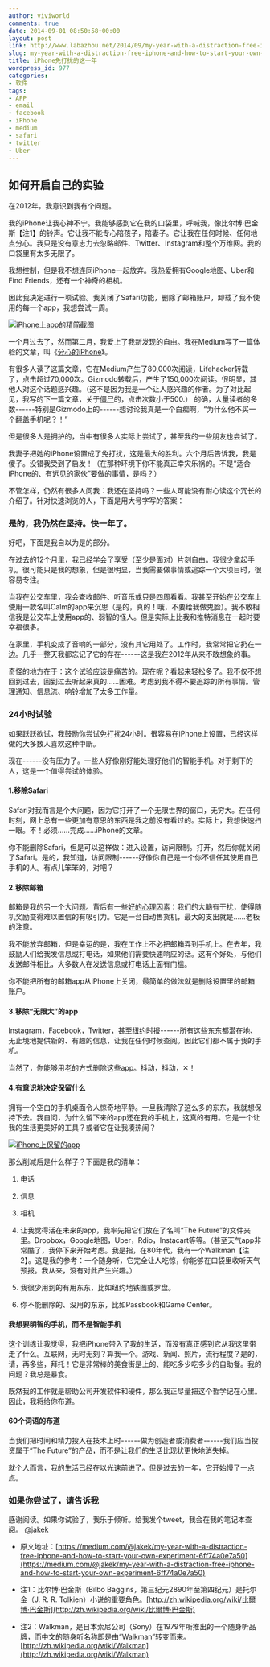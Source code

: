 ```yaml
---
author: viviworld
comments: true
date: 2014-09-01 08:50:58+00:00
layout: post
link: http://www.labazhou.net/2014/09/my-year-with-a-distraction-free-iphone-and-how-to-start-your-own-experiment/
slug: my-year-with-a-distraction-free-iphone-and-how-to-start-your-own-experiment
title: iPhone免打扰的这一年
wordpress_id: 977
categories:
- 软件
tags:
- APP
- email
- facebook
- iPhone
- medium
- safari
- twitter
- Uber
---
```


## 如何开启自己的实验


在2012年，我意识到我有个问题。

我的iPhone让我心神不宁。我能够感到它在我的口袋里，呼喊我，像比尔博·巴金斯【注1】的铃声。它让我不能专心陪孩子，陪妻子。它让我在任何时候、任何地点分心。我只是没有意志力去忽略邮件、Twitter、Instagram和整个万维网。我的口袋里有太多无限了。

我想控制，但是我不想连同iPhone一起放弃。我热爱拥有Google地图、Uber和Find Friends，还有一个神奇的相机。

因此我决定进行一项试验。我关闭了Safari功能，删除了邮箱账户，卸载了我不使用的每一个app，我想尝试一周。

[![iPhone上app的精简截图](http://www.labazhou.net/wp-content/uploads/2014/09/iphone-app-distraction-free-1.png)](http://www.labazhou.net/wp-content/uploads/2014/09/iphone-app-distraction-free-1.png)

一个月过去了，然而第二月，我爱上了我新发现的自由。我在Medium写了一篇体验的文章，叫《[分心的iPhone](https://medium.com/p/the-distraction-free-iphone-or-why-im-happier-since-i-disabled-safari-80f8d525b0d8)》。

有很多人读了这篇文章，它在Medium产生了80,000次阅读，Lifehacker转载了，点击超过70,000次。Gizmodo转载后，产生了150,000次阅读。很明显，其他人对这个话题感兴趣。（这不是因为我是一个让人感兴趣的作者。为了对比起见，我写的下一篇文章，关于[僵尸](https://medium.com/@jakek/the-zombies-are-alright-how-i-got-psyched-for-the-end-of-the-world-8a91bd01a557)的，点击次数小于500.）
的确，大量读者的多数------特别是Gizmodo上的------想讨论我真是一个白痴啊，“为什么他不买一个翻盖手机呢？！”

但是很多人是拥护的，当中有很多人实际上尝试了，甚至我的一些朋友也尝试了。

我妻子把她的iPhone设置成了免打扰，这是最大的胜利。六个月后告诉我，我是傻子。没错我受到了启发！（在那种环境下你不能真正幸灾乐祸的。不是“适合iPhone的、有远见的家伙”要做的事情，是吗？）

不管怎样，仍然有很多人问我：我还在坚持吗？一些人可能没有耐心读这个冗长的介绍了。针对快速浏览的人，下面是用大号字写的答案：


### 是的，我仍然在坚持。快一年了。


好吧，下面是我自以为是的部分。

在过去的12个月里，我已经学会了享受（至少是面对）片刻自由。我很少拿起手机。很可能只是我的想象，但是很明显，当我需要做事情或追踪一个大项目时，很容易专注。

当我在公交车里，我会查收邮件、听音乐或只是四周看看。我甚至开始在公交车上使用一款名叫Calm的app来沉思（是的，真的！哦，不要给我做鬼脸）。我不敢相信我是公交车上使用app的、弱智的怪人。但是实际上比我和推特消息在一起时要幸福很多。

在家里，手机变成了音响的一部分，没有其它用处了。工作时，我常常把它扔在一边。几乎一整天我都忘记了它的存在------这是我在2012年从来不敢想象的事。

奇怪的地方在于：这个试验应该是痛苦的。现在呢？看起来轻松多了。我不仅不想回到过去，回到过去听起来真的……困难。考虑到我不得不要追踪的所有事情。管理通知、信息流、响铃增加了太多工作量。


### 24小时试验


如果跃跃欲试，我鼓励你尝试免打扰24小时。很容易在iPhone上设置，已经这样做的大多数人喜欢这种中断。

现在------没有压力了。一些人好像刚好能处理好他们的智能手机。对于剩下的人，这是一个值得尝试的体验。


#### 1.移除Safari


Safari对我而言是个大问题，因为它打开了一个无限世界的窗口，无穷大。在任何时刻，网上总有一些更加有意思的东西是我之前没有看过的。实际上，我想快速扫一眼。不！必须……完成……iPhone的文章。

你不能删除Safari，但是可以这样做：进入设置，访问限制。打开，然后你就关闭了Safari。是的，我知道，访问限制------好像你自己是一个你不信任其使用自己手机的人。有点儿笨笨的，对吧？


#### 2.移除邮箱


邮箱是我的另一个大问题。背后有一些[好的心理因素](http://mindhacks.com/2006/09/19/why-email-is-addictive-and-what-to-do-about-it/)：我们的大脑有干扰，使得随机奖励变得难以置信的有吸引力。它是一台自动售货机，最大的支出就是……老板的注意。

我不能放弃邮箱，但是幸运的是，我在工作上不必把邮箱弄到手机上。在去年，我鼓励人们给我发信息或打电话，如果他们需要快速响应的话。这有个好处，与他们发送邮件相比，大多数人在发送信息或打电话上面有门槛。

你不能把所有的邮箱app从iPhone上关闭，最简单的做法就是删除设置里的邮箱账户。


#### 3.移除“无限大”的app


Instagram，Facebook，Twitter，甚至纽约时报------所有这些东东都潜在地、无止境地提供新的、有趣的信息，让我在任何时候查阅。因此它们都不属于我的手机。

当然了，你能够用老的方式删除这些app。抖动，抖动，✕！


#### 4.有意识地决定保留什么


拥有一个空白的手机桌面令人惊奇地平静。一旦我清除了这么多的东东，我就想保持下去。我自问，为什么留下来的app还在我的手机上，这真的有用。它是一个让我的生活更美好的工具？或者它在让我凑热闹？

[![iPhone上保留的app](http://www.labazhou.net/wp-content/uploads/2014/09/iphone-app-distraction-free-2.png)](http://www.labazhou.net/wp-content/uploads/2014/09/iphone-app-distraction-free-2.png)

那么削减后是什么样子？下面是我的清单：



	
  1. 电话

	
  2. 信息

	
  3. 相机

	
  4. 让我觉得活在未来的app，我率先把它们放在了名叫“The Future”的文件夹里。Dropbox，Google地图，Uber，Rdio，Instacart等等。（甚至天气app非常酷了，我停下来开始考虑。我是指，在80年代，我有一个Walkman【注2】。这是我的参考：一个随身听，它完全让人吃惊，你能够在口袋里收听天气预报。我从来，没有对此产生兴趣。）

	
  5. 我很少用到的有用东东，比如纽约地铁图或罗盘。

	
  6. 你不能删除的、没用的东东，比如Passbook和Game Center。




#### 我想要明智的手机，而不是智能手机


这个训练让我觉得，我把iPhone带入了我的生活，而没有真正感到它从我这里带走了什么。互联网，无时无刻？算我一个。游戏、新闻、照片，流行程度？是的，请，再多些，拜托！它是非常棒的美食街是上的、能吃多少吃多少的自助餐。我的问题？我总是暴食。

既然我的工作就是帮助公司开发软件和硬件，那么我正尽量把这个哲学记在心里。因此，我将给你布道。


#### 60个词语的布道


当我们把时间和精力投入在技术上时------做为创造者或消费者------我们应当投资属于“The Future”的产品，而不是让我们的生活比现状更快地消失掉。

就个人而言，我的生活已经在以光速前进了。但是过去的一年，它开始慢了一点点。


### 如果你尝试了，请告诉我


感谢阅读。如果你试验了，我乐于倾听。给我发个tweet，我会在我的笔记本查阅。 [@jakek](https://twitter.com/jakek)



	
  * 原文地址：[https://medium.com/@jakek/my-year-with-a-distraction-free-iphone-and-how-to-start-your-own-experiment-6ff74a0e7a50](https://medium.com/@jakek/my-year-with-a-distraction-free-iphone-and-how-to-start-your-own-experiment-6ff74a0e7a50)

	
  * 注1：比尔博·巴金斯（Bilbo Baggins，第三纪元2890年至第四纪元）是托尔金（J. R. R. Tolkien）小说的重要角色。[http://zh.wikipedia.org/wiki/比爾博·巴金斯](http://zh.wikipedia.org/wiki/比爾博·巴金斯)

	
  * 注2：Walkman，是日本索尼公司（Sony）在1979年所推出的一个随身听品牌，而中文的随身听名称即是由“Walkman”转变而来。[http://zh.wikipedia.org/wiki/Walkman](http://zh.wikipedia.org/wiki/Walkman)



